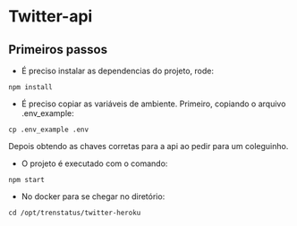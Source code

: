 # Twitter-api
## Primeiros passos

- É preciso instalar as dependencias do projeto, rode:
```
npm install
```

- É preciso copiar as variáveis de ambiente. Primeiro, copiando o arquivo .env_example:
```
cp .env_example .env
```
Depois obtendo as chaves corretas para a api ao pedir para um coleguinho.

- O projeto é executado com o comando:
```
npm start
```

- No docker para se chegar no diretório:
```
cd /opt/trenstatus/twitter-heroku
```
